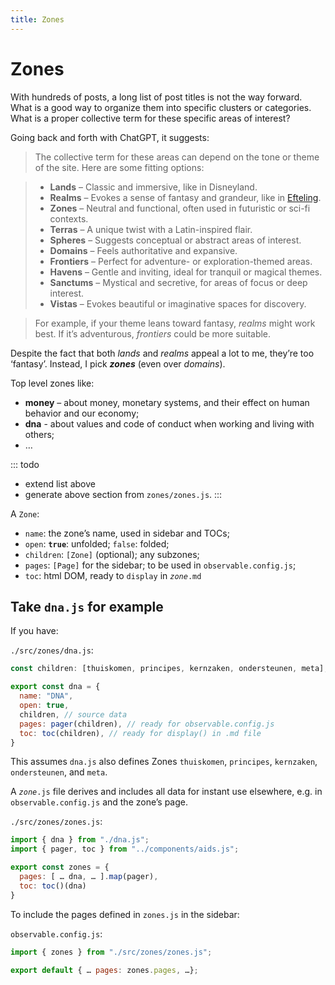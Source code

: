 ```yaml
---
title: Zones
---
```

# Zones
With hundreds of posts, a long list of post titles is not the way forward. What is a good way to organize them into specific clusters or categories. What is a proper collective term for these specific areas of interest?

Going back and forth with ChatGPT, it suggests:

> The collective term for these areas can depend on the tone or theme of the site. Here are some fitting options:

> - **Lands** – Classic and immersive, like in Disneyland.
> - **Realms** – Evokes a sense of fantasy and grandeur, like in [Efteling](https://en.wikipedia.org/wiki/Efteling#The_Park).
> - **Zones** – Neutral and functional, often used in futuristic or sci-fi contexts.
> - **Terras** – A unique twist with a Latin-inspired flair.
> - **Spheres** – Suggests conceptual or abstract areas of interest.
> - **Domains** – Feels authoritative and expansive.
> - **Frontiers** – Perfect for adventure- or exploration-themed areas.
> - **Havens** – Gentle and inviting, ideal for tranquil or magical themes.
> - **Sanctums** – Mystical and secretive, for areas of focus or deep interest.
> - **Vistas** – Evokes beautiful or imaginative spaces for discovery.

> For example, if your theme leans toward fantasy, *realms* might work best. If it’s adventurous, *frontiers* could be more suitable.

Despite the fact that both *lands* and *realms* appeal a lot to me, they’re too ‘fantasy’. Instead, I pick ***zones*** (even over *domains*).

Top level zones like:
- **money** – about money, monetary systems, and their effect on human behavior and our economy;
- **dna** - about values and code of conduct when working and living with others;
- …

::: todo
- extend list above
- generate above section from `zones/zones.js`.
:::


A `Zone`:
- `name`: the zone’s name, used in sidebar and TOCs;
- `open`: **`true`**: unfolded; `false`: folded;
- `children`: `[Zone]` (optional); any subzones;
- `pages`: `[Page]` for the sidebar; to be used in `observable.config.js`;
- `toc`: html DOM, ready to `display` in <code><var>zone</var>.md</code>

## Take `dna.js` for example

If you have:

`./src/zones/dna.js`:
~~~js run=false
const children: [thuiskomen, principes, kernzaken, ondersteunen, meta];

export const dna = {
  name: "DNA",
  open: true,
  children, // source data
  pages: pager(children), // ready for observable.config.js
  toc: toc(children), // ready for display() in .md file
}
~~~
This assumes `dna.js` also defines Zones `thuiskomen`, `principes`, `kernzaken`, `ondersteunen`, and `meta`.

A <code><var>zone</var>.js</code> file derives and includes all data for instant use elsewhere, e.g. in `observable.config.js` and the zone’s page.

`./src/zones/zones.js`:
~~~js run=false
import { dna } from "./dna.js";
import { pager, toc } from "../components/aids.js";

export const zones = {
  pages: [ … dna, … ].map(pager),
  toc: toc()(dna)
}
~~~

To include the pages defined in `zones.js` in the sidebar:

`observable.config.js`:
~~~js run=false
import { zones } from "./src/zones/zones.js";

export default { … pages: zones.pages, …};
~~~
